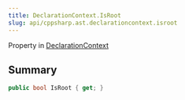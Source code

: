 ```yaml
---
title: DeclarationContext.IsRoot
slug: api/cppsharp.ast.declarationcontext.isroot
---
```

Property in [DeclarationContext](/api/cppsharp/ast/declarationcontext)

## Summary



```csharp
public bool IsRoot { get; }
```


